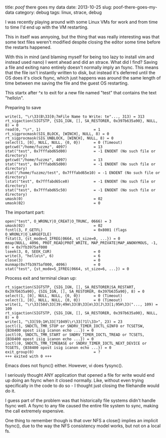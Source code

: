 title: *poof* there goes my data
date: 2013-10-25
slug: poof-there-goes-my-data
category: debug
tags: linux, strace, debug

I was recently playing around with some Linux VMs for work and from time to time I'd end up with the VM restarting.

This in itself was annyoing, but the thing that was really interesting was that some text files weren't modified despite closing the editor some time before the restarts happened.

With this in mind (and blaming myself for being too lazy to install vim and instead used nano) I went ahead and did an strace. What did I find? Saving a file and exiting nano entirely doesn't normally imply an fsync. This means that the file isn't instantly written to disk, but instead it's deferred until the OS does it's clock fsync, which just happens was around the same length of time between me saving the file and the guest OS restarting.

This startx after ^x to exit for a new file named "test" that contains the text "hello\n".

Preparing to save


<!-- language: bash -->
    write(1, "\r\33(B\33[0;7mFile Name to Write: te"..., 313) = 313
    rt_sigaction(SIGTSTP, {SIG_IGN, [], SA_RESTORER, 0x397b635a90}, NULL, 8) = 0
    read(0, "\r", 1)                        = 1
    rt_sigprocmask(SIG_BLOCK, [WINCH], NULL, 8) = 0
    rt_sigprocmask(SIG_UNBLOCK, [WINCH], NULL, 8) = 0
    select(1, [0], NULL, NULL, {0, 0})      = 0 (Timeout)
    getcwd("/home/fuzzmz", 4097)            = 13
    stat("test", 0x7fffabd65d00)            = -1 ENOENT (No such file or directory)
    getcwd("/home/fuzzmz", 4097)            = 13
    stat("test", 0x7fffabd65d00)            = -1 ENOENT (No such file or directory)
    stat("/home/fuzzmz/test", 0x7fffabd65e10) = -1 ENOENT (No such file or directory)
    lstat("test", 0x7fffabd65ce0)           = -1 ENOENT (No such file or directory)
    stat("test", 0x7fffabd65c50)            = -1 ENOENT (No such file or directory)
    umask(0)                                = 02
    umask(02)                               = 0


The important part:


<!-- language: bash -->
    open("test", O_WRONLY|O_CREAT|O_TRUNC, 0666) = 3
    umask(02)                               = 02
    fcntl(3, F_GETFL)                       = 0x8001 (flags O_WRONLY|O_LARGEFILE)
    fstat(3, {st_mode=S_IFREG|0664, st_size=0, ...}) = 0
    mmap(NULL, 4096, PROT_READ|PROT_WRITE, MAP_PRIVATE|MAP_ANONYMOUS, -1, 0) = 0x7fb3975af000
    lseek(3, 0, SEEK_CUR)                   = 0
    write(3, "hello\n", 6)                  = 6
    close(3)                                = 0
    munmap(0x7fb3975af000, 4096)            = 0
    stat("test", {st_mode=S_IFREG|0664, st_size=6, ...}) = 0

Process exit and terminal clean up:


<!-- language: bash -->
    rt_sigaction(SIGTSTP, {SIG_IGN, [], SA_RESTORER|SA_RESTART, 0x397b635a90}, {SIG_IGN, [], SA_RESTORER, 0x397b635a90}, 8) = 0
    select(1, [0], NULL, NULL, {0, 0})      = 0 (Timeout)
    select(1, [0], NULL, NULL, {0, 0})      = 0 (Timeout)
    write(1, "\r\33[58d\33[39;49m\33(B\33[m\33[J\33[1;95H\33("..., 109) = 109
    rt_sigaction(SIGTSTP, {SIG_IGN, [], SA_RESTORER, 0x397b635a90}, NULL, 8) = 0
    write(1, "\33[59;1H\33[?1049l\r\33[?1l\33>", 23) = 23
    ioctl(1, SNDCTL_TMR_STOP or SNDRV_TIMER_IOCTL_GINFO or TCSETSW, {B38400 opost isig icanon echo ...}) = 0
    ioctl(0, SNDCTL_TMR_START or SNDRV_TIMER_IOCTL_TREAD or TCSETS, {B38400 opost isig icanon echo ...}) = 0
    ioctl(0, SNDCTL_TMR_TIMEBASE or SNDRV_TIMER_IOCTL_NEXT_DEVICE or TCGETS, {B38400 opost isig icanon echo ...}) = 0
    exit_group(0)                           = ?
    +++ exited with 0 +++


Emacs does not fsync() either. However, vi does fysync().

I seriously thought ANY application that opened a file for write would end up doing an fsync when it closed normally. Like, without even trying specifically in the code to do so - I thought just closing the filehandle would do it.

I guess part of the problem was that historically file systems didn't handle fsync well. A fsync to any file caused the entire file system to sync, making the call extremely expensive.

One thing to remember though is that over NFS a close() implies an implicit fsync(), due to the way the NFS consistency model works, but not on a local fs.
